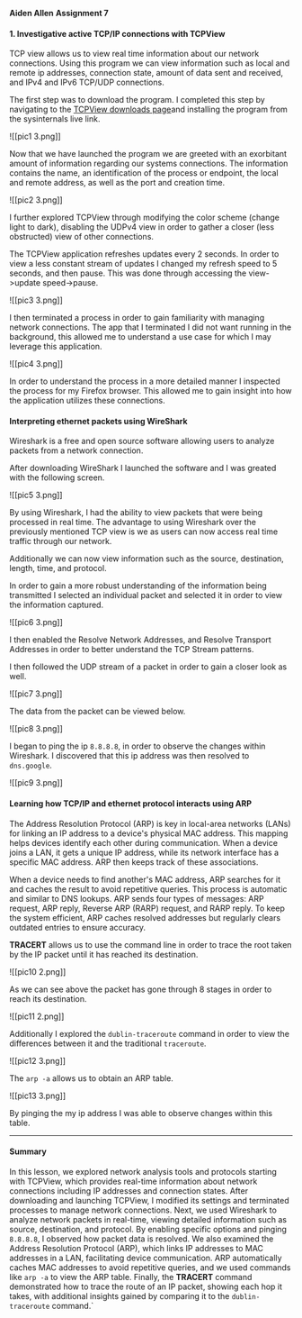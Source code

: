 **Aiden Allen**
**Assignment 7**
#### 1. Investigative active TCP/IP connections with TCPView

TCP view allows us to view real time information about our network connections. Using this program we can view information such as local and remote ip addresses, connection state, amount of data sent and received, and IPv4 and IPv6 TCP/UDP connections.

The first step was to download the program. I completed this step by navigating to the [TCPView downloads page](https://learn.microsoft.com/en-us/sysinternals/downloads/tcpview)and installing the program from the sysinternals live link.

![[pic1 3.png]]

Now that we have launched the program we are greeted with an exorbitant amount of information regarding our systems connections. The information contains the name, an identification of the process or endpoint, the local and remote address, as well as the port and creation time.

![[pic2 3.png]]

I further explored TCPView through modifying the color scheme (change light to dark), disabling the UDPv4 view in order to gather a closer (less obstructed) view of other connections.

The TCPView application refreshes updates every 2 seconds. In order to view a less constant stream of updates I changed my refresh speed to 5 seconds, and then pause. This was done through accessing the view->update speed->pause.

![[pic3 3.png]]

I then terminated a process in order to gain familiarity with managing network connections. The app that I terminated I did not want running in the background, this allowed me to understand a use case for which I may leverage this application.

![[pic4 3.png]]

In order to understand the process in a more detailed manner I inspected the process for my Firefox browser. This allowed me to gain insight into how the application utilizes these connections. 

#### Interpreting ethernet packets using WireShark

Wireshark is a free and open source software allowing users to analyze packets from a network connection. 

After downloading WireShark I launched the software and I was greated with the following screen.

![[pic5 3.png]]

By using Wireshark, I had the ability to view packets that were being processed in real time. The advantage to using Wireshark over the previously mentioned TCP view is we as users can now access real time traffic through our network.

Additionally we can now view information such as the source, destination, length, time, and protocol. 

In order to gain a more robust understanding of the information being transmitted I selected an individual packet and selected it in order to view the information captured.

![[pic6 3.png]]

I then enabled the Resolve Network Addresses, and Resolve Transport Addresses in order to better understand the TCP Stream patterns. 

I then followed the UDP stream of a packet in order to gain a closer look as well.

![[pic7 3.png]]

The data from the packet can be viewed below. 

![[pic8 3.png]]

I began to ping the ip `8.8.8.8`, in order to observe the changes within Wireshark. I discovered that this ip address was then resolved to `dns.google`. 

![[pic9 3.png]]

#### Learning how TCP/IP and ethernet protocol interacts using ARP

The Address Resolution Protocol (ARP) is key in local-area networks (LANs) for linking an IP address to a device's physical MAC address. This mapping helps devices identify each other during communication. When a device joins a LAN, it gets a unique IP address, while its network interface has a specific MAC address. ARP then keeps track of these associations.

When a device needs to find another's MAC address, ARP searches for it and caches the result to avoid repetitive queries. This process is automatic and similar to DNS lookups. ARP sends four types of messages: ARP request, ARP reply, Reverse ARP (RARP) request, and RARP reply. To keep the system efficient, ARP caches resolved addresses but regularly clears outdated entries to ensure accuracy.

**TRACERT** allows us to use the command line in order to trace the root taken by the IP packet until it has reached its destination.

![[pic10 2.png]]

As we can see above the packet has gone through 8 stages in order to reach its destination.

![[pic11 2.png]]

Additionally I explored the `dublin-traceroute` command in order to view the differences between it and the traditional `traceroute`.

![[pic12 3.png]]

The `arp -a` allows us to obtain an ARP table. 


![[pic13 3.png]]

By pinging the my ip address I was able to observe changes within this table. 

****

#### Summary

In this lesson, we explored network analysis tools and protocols starting with TCPView, which provides real-time information about network connections including IP addresses and connection states. After downloading and launching TCPView, I modified its settings and terminated processes to manage network connections. Next, we used Wireshark to analyze network packets in real-time, viewing detailed information such as source, destination, and protocol. By enabling specific options and pinging `8.8.8.8`, I observed how packet data is resolved. We also examined the Address Resolution Protocol (ARP), which links IP addresses to MAC addresses in a LAN, facilitating device communication. ARP automatically caches MAC addresses to avoid repetitive queries, and we used commands like `arp -a` to view the ARP table. Finally, the **TRACERT** command demonstrated how to trace the route of an IP packet, showing each hop it takes, with additional insights gained by comparing it to the `dublin-traceroute` command.`